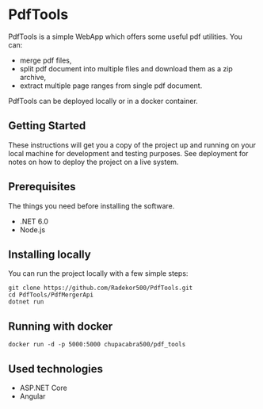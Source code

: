 # PdfTools

PdfTools is a simple WebApp which offers some useful pdf utilities. You can:

* merge pdf files,
* split pdf document into multiple files and download them as a zip archive,
* extract multiple page ranges from single pdf document.

PdfTools can be deployed locally or in a docker container.

## Getting Started

These instructions will get you a copy of the project up and running on your local machine for development and testing purposes. See deployment for notes on how to deploy the project on a live system.

## Prerequisites

The things you need before installing the software.

* .NET 6.0
* Node.js

## Installing locally

You can run the project locally with a few simple steps:

```
git clone https://github.com/Radekor500/PdfTools.git
cd PdfTools/PdfMergerApi
dotnet run
```

## Running with docker

```
docker run -d -p 5000:5000 chupacabra500/pdf_tools
```

## Used technologies

* ASP.NET Core
* Angular
